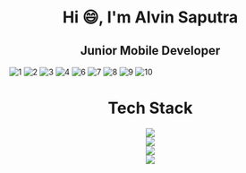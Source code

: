 <h1 align="center">Hi 😄, I'm Alvin Saputra</h1>
<h2 align="center"> Junior Mobile Developer </h2>
<div align="center">
</div>


![1](https://github.com/user-attachments/assets/ed4911af-030a-4329-8d64-466a011d2dae)
![2](https://github.com/user-attachments/assets/c03c8e47-df13-4723-86e5-eb1d38b732a7)
![3](https://github.com/user-attachments/assets/fbd6f56e-d244-4cd1-9e7e-4ee424bf3672)
![4](https://github.com/user-attachments/assets/eafba2e0-63ac-42f1-bd81-2dbecbc281a3)
![6](https://github.com/user-attachments/assets/de74104e-db6d-4565-bab1-29074984ced0)
![7](https://github.com/user-attachments/assets/8b84f9a8-759b-480a-b56e-793412b79363)
![8](https://github.com/user-attachments/assets/63fc032c-dbcf-491e-b82b-e89cb8cd3ba0)
![9](https://github.com/user-attachments/assets/305055d5-3e65-47a4-9570-a4e61fc5bca5)
![10](https://github.com/user-attachments/assets/399d3135-9b37-4a02-9719-4436d2708059)




<h1 align="center">Tech Stack</h1>

<p align="center">
  <a href="https://skillicons.dev">
    <img src="https://skillicons.dev/icons?i=html,css,js,tailwind,bootstrap,react"/>
    <br>
    <img src="https://skillicons.dev/icons?i=flutter,dart,php,kotlin,mysql,androidstudio" />
    <br>
    <img src="https://skillicons.dev/icons?i=firebase,git,github,figma,vite,cpp" />
    <br>
    <img src="https://skillicons.dev/icons?i=java,python" />
  </a>
</p>

<!--
**Alvin-Saputra/Alvin-Saputra** is a ✨ _special_ ✨ repository because its `README.md` (this file) appears on your GitHub profile.

Here are some ideas to get you started:

- 🔭 I’m currently working on ...
- 🌱 I’m currently learning ...
- 👯 I’m looking to collaborate on ...
- 🤔 I’m looking for help with ...
- 💬 Ask me about ...
- 📫 How to reach me: ...
- 😄 Pronouns: ...
- ⚡ Fun fact: ...
-->

